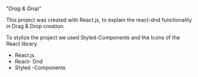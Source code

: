 "_Drag & Drop_"

This project was created with React.js, to explain the react-dnd functionality in Drag & Drop creation.

To stylize the project we used Styled-Components and the Icons of the React library.

- React.js
- React- Dnd
- Styled -Components
